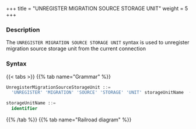 +++
title = "UNREGISTER MIGRATION SOURCE STORAGE UNIT"
weight = 5
+++

### Description

The `UNREGISTER MIGRATION SOURCE STORAGE UNIT` syntax is used to unregister migration source storage unit from the current connection

### Syntax

{{< tabs >}}
{{% tab name="Grammar" %}}
```sql
UnregisterMigrationSourceStorageUnit ::=
  'UNREGISTER' 'MIGRATION' 'SOURCE' 'STORAGE' 'UNIT' storageUnitName  (',' storageUnitName)* 

storageUnitName ::=
  identifier
```
{{% /tab %}}
{{% tab name="Railroad diagram" %}}
<iframe frameborder="0" name="diagram" id="diagram" width="100%" height="100%"></iframe>
{{% /tab %}}
{{< /tabs >}}

### Supplement

- `UNREGISTER MIGRATION SOURCE STORAGE UNIT` will only unregister storage unit in Proxy, the real data source corresponding to the storage unit will not be
  dropped;

### Example

- Drop a migration source storage unit

```sql
UNREGISTER MIGRATION SOURCE STORAGE UNIT ds_0;
```

- Drop multiple migration source storage units

```sql
UNREGISTER MIGRATION SOURCE STORAGE UNIT ds_1, ds_2;
```

### Reserved word

`UNREGISTER`、`MIGRATION`、`SOURCE`、`STORAGE`、`UNIT`

### Related links

- [Reserved word](/en/user-manual/shardingsphere-proxy/distsql/syntax/reserved-word/)
